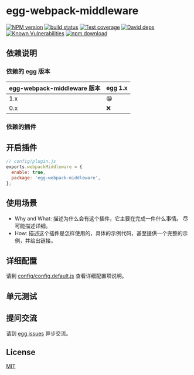 # egg-webpack-middleware

[![NPM version][npm-image]][npm-url]
[![build status][travis-image]][travis-url]
[![Test coverage][codecov-image]][codecov-url]
[![David deps][david-image]][david-url]
[![Known Vulnerabilities][snyk-image]][snyk-url]
[![npm download][download-image]][download-url]

[npm-image]: https://img.shields.io/npm/v/egg-webpack-middleware.svg?style=flat-square
[npm-url]: https://npmjs.org/package/egg-webpack-middleware
[travis-image]: https://img.shields.io/travis/eggjs/egg-webpack-middleware.svg?style=flat-square
[travis-url]: https://travis-ci.org/eggjs/egg-webpack-middleware
[codecov-image]: https://img.shields.io/codecov/c/github/eggjs/egg-webpack-middleware.svg?style=flat-square
[codecov-url]: https://codecov.io/github/eggjs/egg-webpack-middleware?branch=master
[david-image]: https://img.shields.io/david/eggjs/egg-webpack-middleware.svg?style=flat-square
[david-url]: https://david-dm.org/eggjs/egg-webpack-middleware
[snyk-image]: https://snyk.io/test/npm/egg-webpack-middleware/badge.svg?style=flat-square
[snyk-url]: https://snyk.io/test/npm/egg-webpack-middleware
[download-image]: https://img.shields.io/npm/dm/egg-webpack-middleware.svg?style=flat-square
[download-url]: https://npmjs.org/package/egg-webpack-middleware

<!--
Description here.
-->

## 依赖说明

### 依赖的 egg 版本

egg-webpack-middleware 版本 | egg 1.x
--- | ---
1.x | 😁
0.x | ❌

### 依赖的插件
<!--

如果有依赖其它插件，请在这里特别说明。如

- security
- multipart

-->

## 开启插件

```js
// config/plugin.js
exports.webpackMiddleware = {
  enable: true,
  package: 'egg-webpack-middleware',
};
```

## 使用场景

- Why and What: 描述为什么会有这个插件，它主要在完成一件什么事情。
尽可能描述详细。
- How: 描述这个插件是怎样使用的，具体的示例代码，甚至提供一个完整的示例，并给出链接。

## 详细配置

请到 [config/config.default.js](config/config.default.js) 查看详细配置项说明。

## 单元测试

<!-- 描述如何在单元测试中使用此插件，例如 schedule 如何触发。无则省略。-->

## 提问交流

请到 [egg issues](https://github.com/eggjs/egg/issues) 异步交流。

## License

[MIT](LICENSE)
